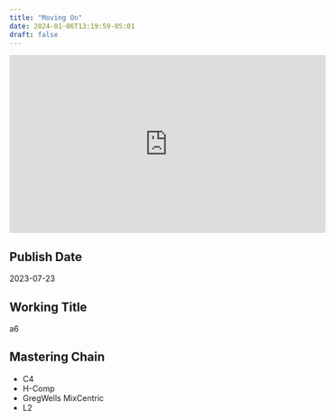 ```yaml
---
title: "Moving On"
date: 2024-01-06T13:19:59-05:01
draft: false
---
```


<iframe width="560" height="315" src="https://www.youtube.com/embed/rDaJv07yd7s?si=swCT-E6IPqgc3bzw" title="YouTube video player" frameborder="0" allow="accelerometer; autoplay; clipboard-write; encrypted-media; gyroscope; picture-in-picture; web-share" allowfullscreen></iframe>

## Publish Date

2023-07-23

## Working Title

a6

## Mastering Chain

- C4
- H-Comp
- GregWells MixCentric
- L2
